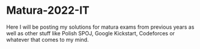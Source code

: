 # Matura-2022-IT
Here I will be posting my solutions for matura exams from previous years as well as other stuff like Polish SPOJ, Google Kickstart, Codeforces or whatever that comes to my mind.
